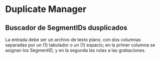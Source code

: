 # Duplicate Manager 
## Buscador de SegmentIDs dusplicados

La entrada debe ser un archivo de texto plano, con dos columnas separadas por un (1) tabulador o un (1) espacio; en la primer columna se asignan los SegmentID, y en la segunda las rutas a las grabaciones.
